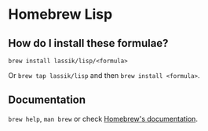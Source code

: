 # Homebrew Lisp

## How do I install these formulae?

`brew install lassik/lisp/<formula>`

Or `brew tap lassik/lisp` and then `brew install <formula>`.

## Documentation

`brew help`, `man brew` or check [Homebrew's documentation](https://docs.brew.sh).
